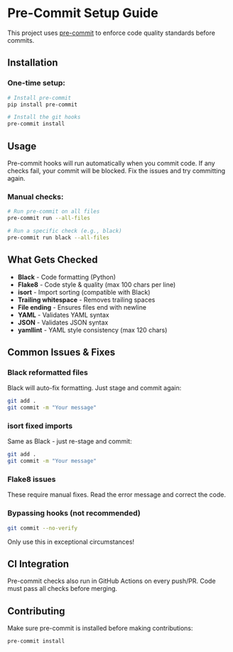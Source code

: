 # Pre-Commit Setup Guide

This project uses [pre-commit](https://pre-commit.com/) to enforce code quality standards before commits.

## Installation

### One-time setup:
```bash
# Install pre-commit
pip install pre-commit

# Install the git hooks
pre-commit install
```

## Usage

Pre-commit hooks will run automatically when you commit code. If any checks fail, your commit will be blocked. Fix the issues and try committing again.

### Manual checks:
```bash
# Run pre-commit on all files
pre-commit run --all-files

# Run a specific check (e.g., black)
pre-commit run black --all-files
```

## What Gets Checked

- **Black** - Code formatting (Python)
- **Flake8** - Code style & quality (max 100 chars per line)
- **isort** - Import sorting (compatible with Black)
- **Trailing whitespace** - Removes trailing spaces
- **File ending** - Ensures files end with newline
- **YAML** - Validates YAML syntax
- **JSON** - Validates JSON syntax
- **yamllint** - YAML style consistency (max 120 chars)

## Common Issues & Fixes

### Black reformatted files
Black will auto-fix formatting. Just stage and commit again:
```bash
git add .
git commit -m "Your message"
```

### isort fixed imports
Same as Black - just re-stage and commit:
```bash
git add .
git commit -m "Your message"
```

### Flake8 issues
These require manual fixes. Read the error message and correct the code.

### Bypassing hooks (not recommended)
```bash
git commit --no-verify
```
Only use this in exceptional circumstances!

## CI Integration

Pre-commit checks also run in GitHub Actions on every push/PR. Code must pass all checks before merging.

## Contributing

Make sure pre-commit is installed before making contributions:
```bash
pre-commit install
```
